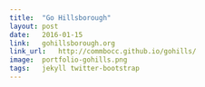 ```yaml
---
title:	"Go Hillsborough"
layout:	post
date:	2016-01-15
link:	gohillsborough.org
link_url:	http://commbocc.github.io/gohills/
image:	portfolio-gohills.png
tags:	jekyll twitter-bootstrap
---
```

